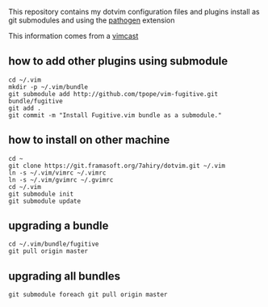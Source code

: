 This repository contains my dotvim configuration files and plugins install as
git submodules and using the [pathogen](https://github.com/tpope/vim-pathogen) extension

This information comes from a [vimcast](http://vimcasts.org/episodes/synchronizing-plugins-with-git-submodules-and-pathogen/)

## how to add other plugins using submodule
```git
cd ~/.vim
mkdir -p ~/.vim/bundle
git submodule add http://github.com/tpope/vim-fugitive.git bundle/fugitive
git add .
git commit -m "Install Fugitive.vim bundle as a submodule."
```

## how to install on other machine
```git
cd ~
git clone https://git.framasoft.org/7ahiry/dotvim.git ~/.vim
ln -s ~/.vim/vimrc ~/.vimrc
ln -s ~/.vim/gvimrc ~/.gvimrc
cd ~/.vim
git submodule init
git submodule update
```

## upgrading a bundle
```git
cd ~/.vim/bundle/fugitive
git pull origin master
```

## upgrading all bundles
```git
git submodule foreach git pull origin master
```